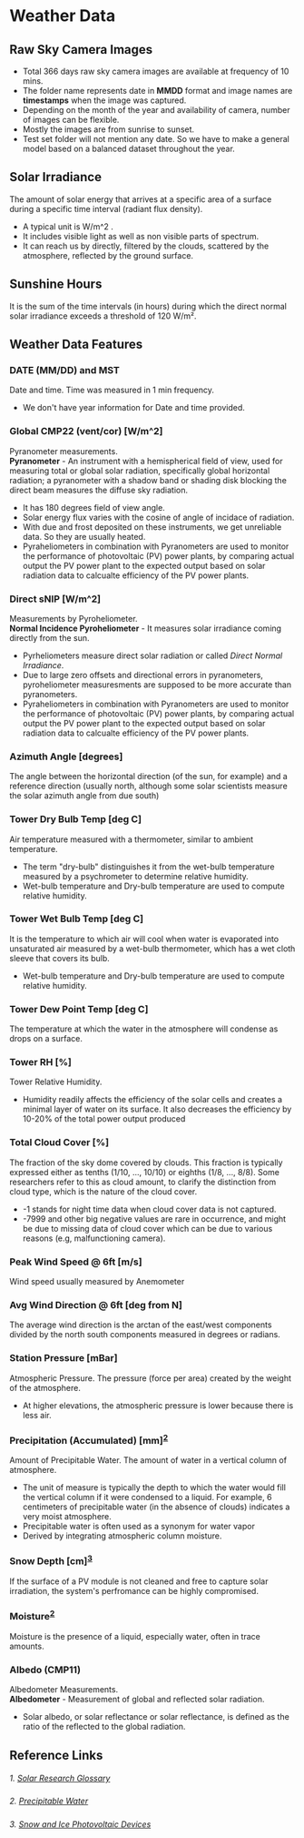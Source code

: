 # Weather Data
## Raw Sky Camera Images
- Total 366 days raw sky camera images are available at frequency of 10 mins.
- The folder name represents date in **MMDD** format and image names are **timestamps** when the image was captured.
- Depending on the month of the year and availability of camera, number of images can be flexible. 
- Mostly the images are from sunrise to sunset.
- Test set folder will not mention any date. So we have to make a general model based on a balanced dataset throughout the year.
  
  
## Solar Irradiance 
The amount of solar energy that arrives at a specific area of a surface during a specific time interval (radiant flux density).
- A typical unit is W/m^2 .
- It includes visible light as well as non visible parts of spectrum.
- It can reach us by directly, filtered by the clouds, scattered by the atmosphere, reflected by the ground surface.
  
  
## Sunshine Hours
It is the sum of the time intervals (in hours) during which the direct normal solar irradiance exceeds a threshold of 120 W/m².
  
  
## Weather Data Features
### DATE (MM/DD) and MST
Date and time. Time was measured in 1 min frequency.
- We don't have year information for Date and time provided.
    
### Global CMP22 (vent/cor) [W/m^2]
Pyranometer measurements.  
**Pyranometer** - An instrument with a hemispherical field of view, used for measuring total or global solar radiation, specifically global horizontal radiation; a pyranometer with a shadow band or shading disk blocking the direct beam measures the diffuse sky radiation.
- It has 180 degrees field of view angle.
- Solar energy flux varies with the cosine of angle of incidace of radiation. 
- With due and frost deposited on these instruments, we get unreliable data. So they are usually heated.
- Pyraheliometers in combination with Pyranometers are used to monitor the performance of photovoltaic (PV) power plants, by comparing actual output the PV power plant to the expected output based on solar radiation data to calcualte efficiency of the PV power plants.
  
### Direct sNIP [W/m^2]
Measurements by Pyroheliometer.  
**Normal Incidence Pyroheliometer** - It measures solar irradiance coming directly from the sun.
- Pyrheliometers measure direct solar radiation or called *Direct Normal Irradiance*.
- Due to large zero offsets and directional errors in pyranometers, pyroheliometer measuresments are supposed to be more accurate than pyranometers.
- Pyraheliometers in combination with Pyranometers are used to monitor the performance of photovoltaic (PV) power plants, by comparing actual output the PV power plant to the expected output based on solar radiation data to calcualte efficiency of the PV power plants.


  
### Azimuth Angle [degrees]
The angle between the horizontal direction (of the sun, for example) and a reference direction (usually north, although some solar scientists measure the solar azimuth angle from due south)
  
  
  
### Tower Dry Bulb Temp [deg C]
Air temperature measured with a thermometer, similar to ambient temperature. 
- The term "dry-bulb" distinguishes it from the wet-bulb temperature measured by a psychrometer to determine relative humidity.
- Wet-bulb temperature and Dry-bulb temperature are used to compute relative humidity.  
  
  
### Tower Wet Bulb Temp [deg C]
It is the temperature to which air will cool when water is evaporated into unsaturated air measured by a wet-bulb thermometer, which has a wet cloth sleeve that covers its bulb.
- Wet-bulb temperature and Dry-bulb temperature are used to compute relative humidity.  

  
### Tower Dew Point Temp [deg C]
The temperature at which the water in the atmosphere will condense as drops on a surface.
    
  
### Tower RH [%]
Tower Relative Humidity.
- Humidity readily affects the efficiency of the solar cells and creates a minimal layer of water on its surface. It also decreases the efficiency by 10-20% of the total power output produced
  
  
### Total Cloud Cover [%]
The fraction of the sky dome covered by clouds. This fraction is typically expressed either as tenths (1/10, ..., 10/10) or eighths (1/8, ..., 8/8). Some researchers refer to this as cloud amount, to clarify the distinction from cloud type, which is the nature of the cloud cover.
- -1 stands for night time data when cloud cover data is not captured.
- -7999 and other big negative values are rare in occurrence, and might be due to missing data of cloud cover which can be due to various reasons (e.g, malfunctioning camera).
  
  
### Peak Wind Speed @ 6ft [m/s]
Wind speed usually measured by Anemometer
  
  
### Avg Wind Direction @ 6ft [deg from N]
The average wind direction is the arctan of the east/west components divided by the north south components measured in degrees or radians.   
  
  
### Station Pressure [mBar]
Atmospheric Pressure. The pressure (force per area) created by the weight of the atmosphere.
- At higher elevations, the atmospheric pressure is lower because there is less air.
  
  
### Precipitation (Accumulated) [mm]<sup>[2](#2-Precipitable-Water)</sup>
Amount of Precipitable Water. The amount of water in a vertical column of atmosphere.
- The unit of measure is typically the depth to which the water would fill the vertical column if it were condensed to a liquid. For example, 6 centimeters of precipitable water (in the absence of clouds) indicates a very moist atmosphere.
- Precipitable water is often used as a synonym for water vapor
- Derived by integrating atmospheric column moisture.
  
  
### Snow Depth [cm]<sup>[3](#3-Snow-And-Ice-Photovoltaic-Devices)</sup>
If the surface of a PV module is not cleaned and free to capture solar irradiation, the system's perfromance can be highly compromised.
  
  
### Moisture<sup>[2](#2-Precipitable-Water)</sup>
Moisture is the presence of a liquid, especially water, often in trace amounts. 
  
  
### Albedo (CMP11)
Albedometer Measurements.  
**Albedometer** - Measurement of global and reflected solar radiation.
- Solar albedo, or solar reflectance or solar reflectance, is defined as the ratio of the reflected to the global radiation.
    
    
## Reference Links
<h5 style="font-weight: normal">1. <a href="https://www.nrel.gov/grid/solar-resource/solar-glossary.html">Solar Research Glossary</a></h5>
<h5 style="font-weight: normal">2. <a href="https://www.sciencedirect.com/topics/earth-and-planetary-sciences/precipitable-water">Precipitable Water</a></h5>
<h5 style="font-weight: normal">3. <a href="https://ntnuopen.ntnu.no/ntnu-xmlui/bitstream/handle/11250/2416078/15971_FULLTEXT.pdf?sequence=1">Snow and Ice Photovoltaic Devices</a></h5>
